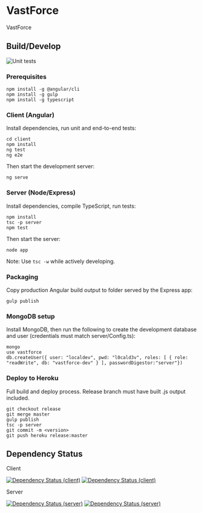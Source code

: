 # VastForce
VastForce

## Build/Develop
![Unit tests](https://github.com/Cynicollision/VastForce/workflows/Unit%20tests/badge.svg)
### Prerequisites
```
npm install -g @angular/cli
npm install -g gulp
npm install -g typescript
```
### Client (Angular)
Install dependencies, run unit and end-to-end tests:
```
cd client
npm install
ng test
ng e2e
```
Then start the development server:
```
ng serve
```
### Server (Node/Express)
Install dependencies, compile TypeScript, run tests:
```
npm install
tsc -p server
npm test
```
Then start the server:
```
node app
```
Note: Use `tsc -w` while actively developing.
### Packaging
Copy production Angular build output to folder served by the Express app:
```
gulp publish
```
### MongoDB setup
Install MongoDB, then run the following to create the development database and user (credentials must match server/Config.ts):
```
mongo
use vastforce
db.createUser({ user: "localdev", pwd: "l0cald3v", roles: [ { role: "readWrite", db: "vastforce-dev" } ], passwordDigestor:"server"})
```
### Deploy to Heroku
Full build and deploy process. Release branch must have built .js output included.
```
git checkout release
git merge master
gulp publish
tsc -p server
git commit -m <version>
git push heroku release:master
```
## Dependency Status
Client 

[![Dependency Status (client)](https://david-dm.org/Cynicollision/VastForce/status.svg?path=client)](https://david-dm.org/Cynicollision/VastForce?path=client)
[![Dependency Status (client)](https://david-dm.org/Cynicollision/VastForce/dev-status.svg?path=client)](https://david-dm.org/Cynicollision/VastForce?path=client&type=dev)

Server

[![Dependency Status (server)](https://david-dm.org/Cynicollision/VastForce/status.svg)](https://david-dm.org/Cynicollision/VastForce)
[![Dependency Status (server)](https://david-dm.org/Cynicollision/VastForce/dev-status.svg?type=dev)](https://david-dm.org/Cynicollision/VastForce?type=dev)
